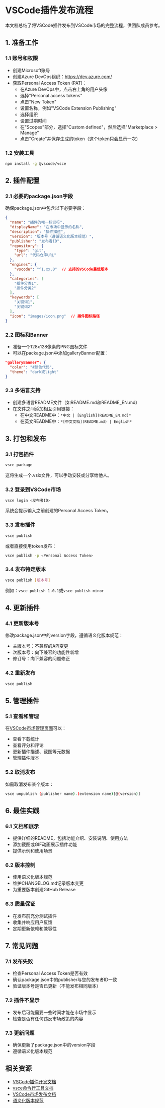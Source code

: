 # VSCode插件发布流程

本文档总结了将VSCode插件发布到VSCode市场的完整流程，供团队成员参考。

## 1. 准备工作

### 1.1 账号和权限
- 创建Microsoft账号
- 创建Azure DevOps组织：https://dev.azure.com/
- 获取Personal Access Token (PAT)：
  - 在Azure DevOps中，点击右上角的用户头像
  - 选择"Personal access tokens"
  - 点击"New Token"
  - 设置名称，例如"VSCode Extension Publishing"
  - 选择组织
  - 设置过期时间
  - 在"Scopes"部分，选择"Custom defined"，然后选择"Marketplace > Manage"
  - 点击"Create"并保存生成的token（这个token只会显示一次）

### 1.2 安装工具
```bash
npm install -g @vscode/vsce
```

## 2. 插件配置

### 2.1 必要的package.json字段
确保package.json中包含以下必要字段：
```json
{
  "name": "插件的唯一标识符",
  "displayName": "在市场中显示的名称",
  "description": "插件描述",
  "version": "版本号（遵循语义化版本规范）",
  "publisher": "发布者ID",
  "repository": {
    "type": "git",
    "url": "代码仓库URL"
  },
  "engines": {
    "vscode": "^1.xx.0"  // 支持的VSCode最低版本
  },
  "categories": [
    "插件分类1",
    "插件分类2"
  ],
  "keywords": [
    "关键词1",
    "关键词2"
  ],
  "icon": "images/icon.png"  // 插件图标路径
}
```

### 2.2 图标和Banner
- 准备一个128x128像素的PNG图标文件
- 可以在package.json中添加galleryBanner配置：
```json
"galleryBanner": {
  "color": "#颜色代码",
  "theme": "dark或light"
}
```

### 2.3 多语言支持
- 创建多语言README文件（如README.md和README_EN.md）
- 在文件之间添加相互引用链接：
  - 在中文README中：`*中文 | [English](README_EN.md)*`
  - 在英文README中：`*[中文文档](README.md) | English*`

## 3. 打包和发布

### 3.1 打包插件
```bash
vsce package
```
这将生成一个.vsix文件，可以手动安装或分享给他人。

### 3.2 登录到VSCode市场
```bash
vsce login <发布者ID>
```
系统会提示输入之前创建的Personal Access Token。

### 3.3 发布插件
```bash
vsce publish
```
或者直接使用token发布：
```bash
vsce publish -p <Personal Access Token>
```

### 3.4 发布特定版本
```bash
vsce publish [版本号]
```
例如：`vsce publish 1.0.1`或`vsce publish minor`

## 4. 更新插件

### 4.1 更新版本号
修改package.json中的version字段，遵循语义化版本规范：
- 主版本号：不兼容的API变更
- 次版本号：向下兼容的功能性新增
- 修订号：向下兼容的问题修正

### 4.2 重新发布
```bash
vsce publish
```

## 5. 管理插件

### 5.1 查看和管理
在[VSCode市场管理页面](https://marketplace.visualstudio.com/manage)可以：
- 查看下载统计
- 查看评分和评论
- 更新插件描述、截图等元数据
- 管理插件版本

### 5.2 取消发布
如需取消发布某个版本：
```bash
vsce unpublish (publisher name).(extension name)[@(version)]
```

## 6. 最佳实践

### 6.1 文档和展示
- 提供详细的README，包括功能介绍、安装说明、使用方法
- 添加截图或GIF动画展示插件功能
- 提供示例和使用场景

### 6.2 版本控制
- 使用语义化版本规范
- 维护CHANGELOG.md记录版本变更
- 为重要版本创建GitHub Release

### 6.3 质量保证
- 在发布前充分测试插件
- 收集并响应用户反馈
- 定期更新依赖和兼容性

## 7. 常见问题

### 7.1 发布失败
- 检查Personal Access Token是否有效
- 确认package.json中的publisher与您的发布者ID一致
- 验证版本号是否已更新（不能发布相同版本）

### 7.2 插件不显示
- 发布后可能需要一些时间才能在市场中显示
- 检查是否有任何违反市场政策的内容

### 7.3 更新问题
- 确保更新了package.json中的version字段
- 遵循语义化版本规范

## 相关资源

- [VSCode插件开发文档](https://code.visualstudio.com/api)
- [vsce命令行工具文档](https://github.com/microsoft/vscode-vsce)
- [VSCode市场发布文档](https://code.visualstudio.com/api/working-with-extensions/publishing-extension)
- [语义化版本规范](https://semver.org/) 